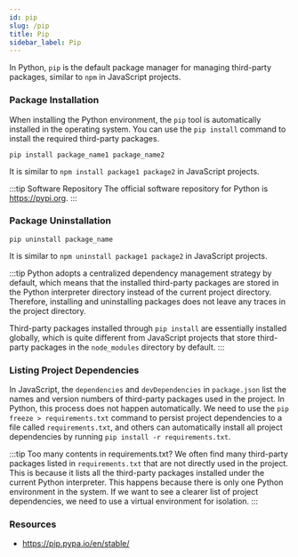 ```yaml
---
id: pip
slug: /pip
title: Pip
sidebar_label: Pip
---
```


In Python, `pip` is the default package manager for managing third-party packages, similar to `npm` in JavaScript projects.

### Package Installation
When installing the Python environment, the `pip` tool is automatically installed in the operating system. You can use the `pip install` command to install the required third-party packages.

```shell
pip install package_name1 package_name2
```
It is similar to `npm install package1 package2` in JavaScript projects.

:::tip Software Repository
The official software repository for Python is https://pypi.org.
:::

### Package Uninstallation
```shell
pip uninstall package_name
```
It is similar to `npm uninstall package1 package2` in JavaScript projects.

:::tip
Python adopts a centralized dependency management strategy by default, which means that the installed third-party packages are stored in the Python interpreter directory instead of the current project directory. Therefore, installing and uninstalling packages does not leave any traces in the project directory.

Third-party packages installed through `pip install` are essentially installed globally, which is quite different from JavaScript projects that store third-party packages in the `node_modules` directory by default.
:::

### Listing Project Dependencies
In JavaScript, the `dependencies` and `devDependencies` in `package.json` list the names and version numbers of third-party packages used in the project. In Python, this process does not happen automatically. We need to use the `pip freeze > requirements.txt` command to persist project dependencies to a file called `requirements.txt`, and others can automatically install all project dependencies by running `pip install -r requirements.txt`.

:::tip Too many contents in requirements.txt?
We often find many third-party packages listed in `requirements.txt` that are not directly used in the project. This is because it lists all the third-party packages installed under the current Python interpreter. This happens because there is only one Python environment in the system. If we want to see a clearer list of project dependencies, we need to use a virtual environment for isolation.
:::

### Resources
- https://pip.pypa.io/en/stable/
